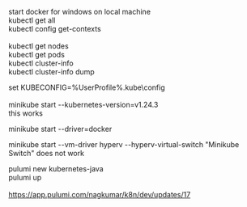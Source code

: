 start docker for windows on local machine</br>
kubectl get all</br>
kubectl config get-contexts</br>  
kubectl get nodes</br>
kubectl get pods</br>
kubectl cluster-info</br> 
kubectl cluster-info dump</br>  

set KUBECONFIG=%UserProfile%\.kube\config</br>  
minikube start --kubernetes-version=v1.24.3</br>  this works
  
minikube start --driver=docker</br>

minikube start --vm-driver hyperv --hyperv-virtual-switch "Minikube Switch" does not work</br>  

pulumi new kubernetes-java</br>
pulumi up</br>
</br>
https://app.pulumi.com/nagkumar/k8n/dev/updates/17</br>